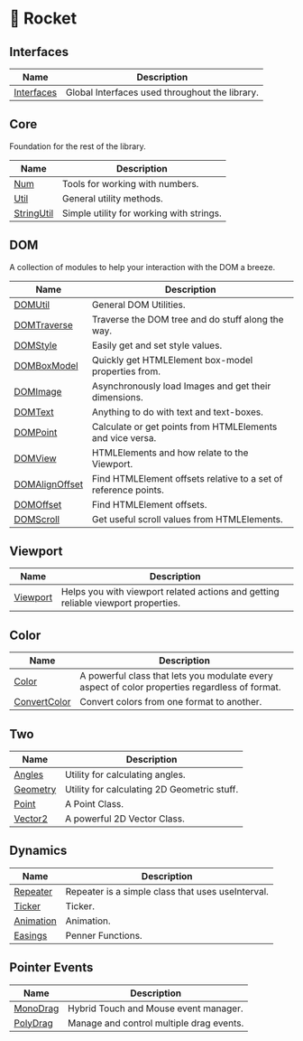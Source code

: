 # 🚀 Rocket

## Interfaces

| Name | Description |
| --- | --- |
| [Interfaces](./interfaces.md) | Global Interfaces used throughout the library. |

## Core

Foundation for the rest of the library.

| Name | Description |
| --- | --- |
| [Num](./core/num.md) | Tools for working with numbers. |
| [Util](./core/util.md) | General utility methods. |
| [StringUtil](./core/string-util.md) | Simple utility for working with strings. |

## DOM

A collection of modules to help your interaction with the DOM a breeze.

| Name | Description |
| --- | --- |
| [DOMUtil](./dom/dom-util.md) | General DOM Utilities. |
| [DOMTraverse](./dom/dom-traverse.md) | Traverse the DOM tree and do stuff along the way. |
| [DOMStyle](./dom/dom-style.md) | Easily get and set style values. |
| [DOMBoxModel](./dom/dom-box-model.md) | Quickly get HTMLElement box-model properties from. |
| [DOMImage](./dom/dom-image.md) | Asynchronously load Images and get their dimensions. |
| [DOMText](./dom/dom-text.md) | Anything to do with text and text-boxes. |
| [DOMPoint](./dom/dom-point.md) | Calculate or get points from HTMLElements and vice versa. |
| [DOMView](./dom/dom-view.md) | HTMLElements and how relate to the Viewport. |
| [DOMAlignOffset](./dom/dom-align-offset.md) | Find HTMLElement offsets relative to a set of reference points. |
| [DOMOffset](./dom/dom-offset.md) | Find HTMLElement offsets. |
| [DOMScroll](./dom/dom-scroll.md) | Get useful scroll values from HTMLElements. |

## Viewport

| Name | Description |
| --- | --- |
| [Viewport](./viewport.md) | Helps you with viewport related actions and getting reliable viewport properties. |

## Color

| Name | Description |
| --- | --- |
| [Color](./color.md) | A powerful class that lets you modulate every aspect of color properties regardless of format. |
| [ConvertColor](./convert-color.md) | Convert colors from one format to another. |

## Two

| Name | Description |
| --- | --- |
| [Angles](./angles.md) | Utility for calculating angles. |
| [Geometry](./geometry.md) | Utility for calculating 2D Geometric stuff. |
| [Point](./point.md) | A Point Class. |
| [Vector2](./vector-2.md) | A powerful 2D Vector Class. |

## Dynamics

| Name | Description |
| --- | --- |
| [Repeater](./repeater.md) | Repeater is a simple class that uses useInterval. |
| [Ticker](./ticker.md) | Ticker. |
| [Animation](./animation.md) | Animation. |
| [Easings](./easings.md) | Penner Functions. |

## Pointer Events

| Name | Description |
| --- | --- |
| [MonoDrag](./mono-drag.md) | Hybrid Touch and Mouse event manager. |
| [PolyDrag](./poly-drag.md) | Manage and control multiple drag events. |

